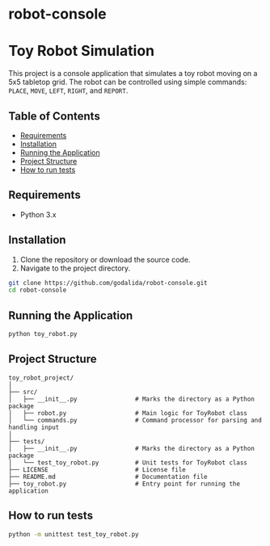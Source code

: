 # robot-console
# Toy Robot Simulation

This project is a console application that simulates a toy robot moving on a 5x5 tabletop grid. The robot can be controlled using simple commands: `PLACE`, `MOVE`, `LEFT`, `RIGHT`, and `REPORT`.

## Table of Contents
- [Requirements](#requirements)
- [Installation](#installation)
- [Running the Application](#running-the-application)
- [Project Structure](#example-usage)
- [How to run tests](#testing)

## Requirements
- Python 3.x

## Installation
1. Clone the repository or download the source code.
2. Navigate to the project directory.

```bash
git clone https://github.com/godalida/robot-console.git
cd robot-console
```

## Running the Application
```bash
python toy_robot.py
```

## Project Structure
```
toy_robot_project/
│
├── src/
│   ├── __init__.py                # Marks the directory as a Python package
│   ├── robot.py                   # Main logic for ToyRobot class
│   └── commands.py                # Command processor for parsing and handling input
│
├── tests/
│   ├── __init__.py                # Marks the directory as a Python package
│   └── test_toy_robot.py          # Unit tests for ToyRobot class
├── LICENSE                        # License file
├── README.md                      # Documentation file
├── toy_robot.py                   # Entry point for running the application
```



## How to run tests
```bash
python -m unittest test_toy_robot.py
```

